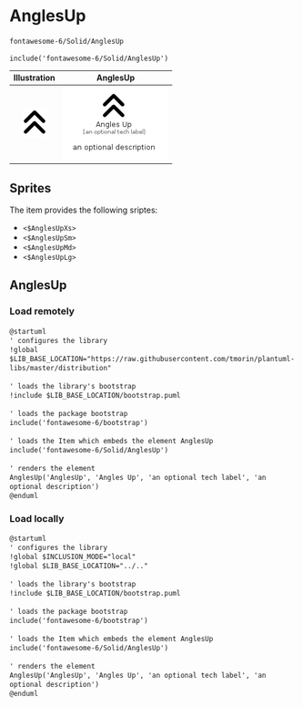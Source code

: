 # AnglesUp


```text
fontawesome-6/Solid/AnglesUp
```

```text
include('fontawesome-6/Solid/AnglesUp')
```



| Illustration | AnglesUp |
| :---: | :---: |
| ![illustration for Illustration](../../fontawesome-6/Solid/AnglesUp.png) | ![illustration for AnglesUp](../../fontawesome-6/Solid/AnglesUp.Local.png) |



## Sprites
The item provides the following sriptes:

- `<$AnglesUpXs>`
- `<$AnglesUpSm>`
- `<$AnglesUpMd>`
- `<$AnglesUpLg>`





## AnglesUp

### Load remotely
```plantuml
@startuml
' configures the library
!global $LIB_BASE_LOCATION="https://raw.githubusercontent.com/tmorin/plantuml-libs/master/distribution"

' loads the library's bootstrap
!include $LIB_BASE_LOCATION/bootstrap.puml

' loads the package bootstrap
include('fontawesome-6/bootstrap')

' loads the Item which embeds the element AnglesUp
include('fontawesome-6/Solid/AnglesUp')

' renders the element
AnglesUp('AnglesUp', 'Angles Up', 'an optional tech label', 'an optional description')
@enduml
```

### Load locally
```plantuml
@startuml
' configures the library
!global $INCLUSION_MODE="local"
!global $LIB_BASE_LOCATION="../.."

' loads the library's bootstrap
!include $LIB_BASE_LOCATION/bootstrap.puml

' loads the package bootstrap
include('fontawesome-6/bootstrap')

' loads the Item which embeds the element AnglesUp
include('fontawesome-6/Solid/AnglesUp')

' renders the element
AnglesUp('AnglesUp', 'Angles Up', 'an optional tech label', 'an optional description')
@enduml
```

